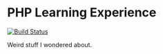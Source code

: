 PHP Learning Experience
=======================

[![Build Status](https://travis-ci.org/4d47/php-learning-experience.png?branch=master)](https://travis-ci.org/4d47/php-learning-experience)

Weird stuff I wondered about.
